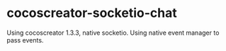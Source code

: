 # cocoscreator-socketio-chat
Using cocoscreator 1.3.3, native socketio.
Using native event manager to pass events.
